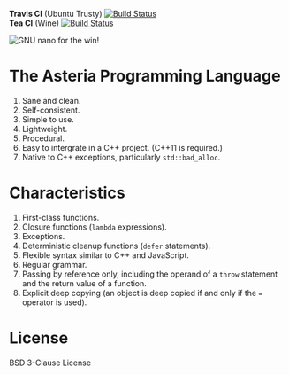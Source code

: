 **Travis CI** (Ubuntu Trusty) [![Build Status](https://travis-ci.org/lhmouse/asteria.svg?branch=master)](https://travis-ci.org/lhmouse/asteria)  
**Tea CI** (Wine) [![Build Status](https://tea-ci.org/api/badges/lhmouse/asteria/status.svg)](https://tea-ci.org/lhmouse/asteria)  

![GNU nano for the win!](https://raw.githubusercontent.com/lhmouse/poseidon/master/gnu-nano-ftw.png)

# The Asteria Programming Language

1. Sane and clean.
2. Self-consistent.
3. Simple to use.
4. Lightweight.
5. Procedural.
6. Easy to intergrate in a C++ project. (C++11 is required.)
7. Native to C++ exceptions, particularly `std::bad_alloc`.

# Characteristics

1. First-class functions.
2. Closure functions (`lambda` expressions).
3. Exceptions.
4. Deterministic cleanup functions (`defer` statements).
5. Flexible syntax similar to C++ and JavaScript.
6. Regular grammar.
7. Passing by reference only, including the operand of a `throw` statement and the return value of a function.
8. Explicit deep copying (an object is deep copied if and only if the `=` operator is used).

# License

BSD 3-Clause License
